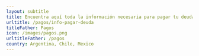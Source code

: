 ```yaml
---
layout: subtitle
title: Encuentra aquí toda la información necesaria para pagar tu deuda?
urltitle: /pagos/info-pagar-deuda
titleFather: Pagos
icon: /images/pagos.png
urltitleFather: /pagos
country: Argentina, Chile, Mexico
---
```

